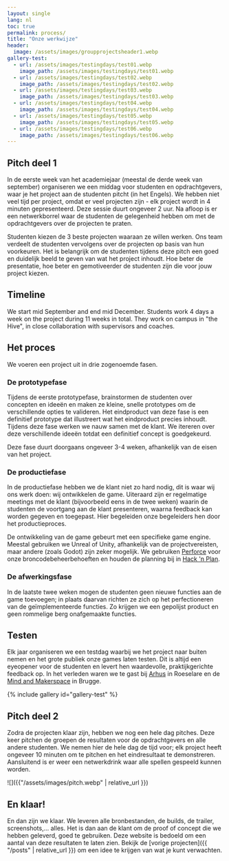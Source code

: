 ```yaml
---
layout: single
lang: nl
toc: true
permalink: process/
title: "Onze werkwijze"
header:
  image: /assets/images/groupprojectsheader1.webp
gallery-test:
  - url: /assets/images/testingdays/test01.webp
    image_path: /assets/images/testingdays/test01.webp
  - url: /assets/images/testingdays/test02.webp
    image_path: /assets/images/testingdays/test02.webp
  - url: /assets/images/testingdays/test03.webp
    image_path: /assets/images/testingdays/test03.webp
  - url: /assets/images/testingdays/test04.webp
    image_path: /assets/images/testingdays/test04.webp
  - url: /assets/images/testingdays/test05.webp
    image_path: /assets/images/testingdays/test05.webp
  - url: /assets/images/testingdays/test06.webp
    image_path: /assets/images/testingdays/test06.webp
---
```


## Pitch deel 1

In de eerste week van het academiejaar (meestal de derde week van september) organiseren we een middag voor studenten en opdrachtgevers, waar je het project aan de studenten pitcht (in het Engels). We hebben niet veel tijd per project, omdat er veel projecten zijn - elk project wordt in 4 minuten gepresenteerd. Deze sessie duurt ongeveer 2 uur. Na afloop is er een netwerkborrel waar de studenten de gelegenheid hebben om met de opdrachtgevers over de projecten te praten.

Studenten kiezen de 3 beste projecten waaraan ze willen werken. Ons team verdeelt de studenten vervolgens over de projecten op basis van hun voorkeuren. Het is belangrijk om de studenten tijdens deze pitch een goed en duidelijk beeld te geven van wat het project inhoudt. Hoe beter de presentatie, hoe beter en gemotiveerder de studenten zijn die voor jouw project kiezen.

## Timeline

We start mid September and end mid December. Students work 4 days a week on the project during 11 weeks in total. They work on campus in "the Hive", in close collaboration with supervisors and coaches.

## Het proces

We voeren een project uit in drie zogenoemde fasen.

### De prototypefase

Tijdens de eerste prototypefase, brainstormen de studenten over concepten en ideeën en maken ze kleine, snelle prototypes om de verschillende opties te valideren. Het eindproduct van deze fase is een definitief prototype dat illustreert wat het eindproduct precies inhoudt. Tijdens deze fase werken we nauw samen met de klant. We itereren over deze verschillende ideeën totdat een definitief concept is goedgekeurd.

Deze fase duurt doorgaans ongeveer 3-4 weken, afhankelijk van de eisen van het project.

### De productiefase

In de productiefase hebben we de klant niet zo hard nodig, dit is waar wij ons werk doen: wij ontwikkelen de game. Uiteraard zijn er regelmatige meetings met de klant (bijvoorbeeld eens in de twee weken) waarin de studenten de voortgang aan de klant presenteren, waarna feedback kan worden gegeven en toegepast. Hier begeleiden onze begeleiders hen door het productieproces.

De ontwikkeling van de game gebeurt met een specifieke game engine. Meestal gebruiken we Unreal of Unity, afhankelijk van de projectvereisten, maar andere (zoals Godot) zijn zeker mogelijk. We gebruiken [Perforce](https://www.perforce.com/) voor onze broncodebeheerbehoeften en houden de planning bij in [Hack 'n Plan](https://hacknplan.com/).

### De afwerkingsfase

In de laatste twee weken mogen de studenten geen nieuwe functies aan de game toevoegen; in plaats daarvan richten ze zich op het perfectioneren van de geïmplementeerde functies. Zo krijgen we een gepolijst product en geen rommelige berg onafgemaakte functies.

## Testen

Elk jaar organiseren we een testdag waarbij we het project naar buiten nemen en het grote publiek onze games laten testen. Dit is altijd een eyeopener voor de studenten en levert hen waardevolle, praktijkgerichte feedback op. In het verleden waren we te gast bij [Arhus](https://www.arhus.be/) in Roeselare en de [Mind and Makerspace](https://mindandmakerspace.com/) in Brugge.

{% include gallery id="gallery-test" %}

## Pitch deel 2

Zodra de projecten klaar zijn, hebben we nog een hele dag pitches. Deze keer pitchen de groepen de resultaten voor de opdrachtgevers en alle andere studenten. We nemen hier de hele dag de tijd voor; elk project heeft ongeveer 10 minuten om te pitchen en het eindresultaat te demonstreren. Aansluitend is er weer een netwerkdrink waar alle spellen gespeeld kunnen worden.

![]({{"/assets/images/pitch.webp"  | relative_url }})

## En klaar!

En dan zijn we klaar. We leveren alle bronbestanden, de builds, de trailer, screenshots,... alles. Het is dan aan de klant om de proof of concept die we hebben geleverd, goed te gebruiken. Deze website is bedoeld om een aantal van deze resultaten te laten zien. Bekijk de [vorige projecten]({{ "/posts" | relative_url }}) om een idee te krijgen van wat je kunt verwachten.
